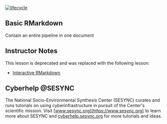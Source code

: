 [![lifecycle](https://img.shields.io/badge/lifecycle-deprecated-blue.svg)](https://github.com/orgs/SESYNC-ci/projects/2)

## Basic RMarkdown

Contain an entire pipeline in one document

## Instructor Notes

This lesson is deprecated and was replaced with the following lesson:

* [Interactive RMarkdown](https://github.com/sesync-ci/interactive-rmarkdown-lesson)

## Cyberhelp @SESYNC

The National Socio-Environmental Synthesis Center (SESYNC) curates and runs
tutorials on using cyberinfrastructure in pursuit of the Center's scientific
mission. Visit [www.sesync.org](https://www.sesync.org) to learn more about
SESYNC and [cyberhelp.sesync.org](https://cyberhelp.sesync.org) for more
tutorials and ideas.